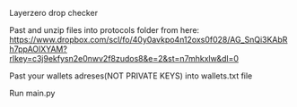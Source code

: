 Layerzero drop checker

Past and unzip files into protocols folder from here: https://www.dropbox.com/scl/fo/40y0avkpo4n12oxs0f028/AG_SnQi3KAbRh7ppAOlXYAM?rlkey=c3j9ekfysn2e0nwv2f8zudos8&e=2&st=n7mhkxlw&dl=0

Past your wallets adreses(NOT PRIVATE KEYS) into wallets.txt file

Run main.py
